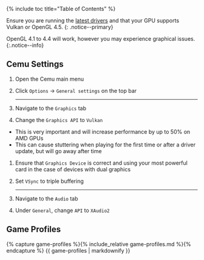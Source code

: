 {% include toc title="Table of Contents" %}

Ensure you are running the [latest drivers](https://www.amd.com/en/support) and that your GPU supports Vulkan or OpenGL 4.5.
{: .notice--primary}

 OpenGL 4.1 to 4.4 will work, however you may experience graphical issues.
 {:.notice--info}

## Cemu Settings

1. Open the Cemu main menu
1. Click `Options` -> `General settings` on the top bar

    ---

3. Navigate to the `Graphics` tab
1. Change the `Graphics API` to `Vulkan`
  - This is very important and will increase performance by up to 50% on AMD GPUs
  - This can cause stuttering when playing for the first time or after a driver update, but will go away after time
1. Ensure that `Graphics Device` is correct and using your most powerful card in the case of devices with dual graphics
1. Set `VSync` to triple buffering

    ---

7. Navigate to the `Audio` tab
1. Under `General`, change `API` to `XAudio2`

## Game Profiles

{% capture game-profiles %}{% include_relative game-profiles.md %}{% endcapture %}
{{ game-profiles | markdownify }}
